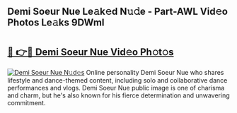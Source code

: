 ## Demi Soeur Nue Le𝚊k𝚎d N𝚞𝚍e - Part-AWL Vid𝚎o Photos Le𝚊ks 9DWmI

# <h2><a href="http://fb4jqtm.evod.top/?m=Demi+Soeur+Nue">🔗 👉🔴 Demi Soeur Nue Vid𝚎o Ph𝚘t𝚘s</a></h2>

[![Demi Soeur Nue N𝚞d𝚎s](https://i.imgur.com/8V9OHl7.gif)](http://fb4jqtm.evod.top/?m=Demi+Soeur+Nue)
Online personality Demi Soeur Nue who shares lifestyle and dance-themed content, including solo and collaborative dance performances and vlogs. Demi Soeur Nue public image is one of charisma and charm, but he's also known for his fierce determination and unwavering commitment. 
